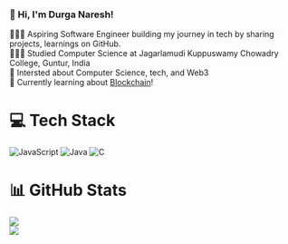 
### 👋 Hi, I'm Durga Naresh!
👩🏻‍💻 Aspiring Software Engineer building my journey in tech by sharing projects, learnings on GitHub.<br/>
👩🏻‍🎓 Studied Computer Science at Jagarlamudi Kuppuswamy Chowadry College, Guntur, India<br/>
🎨 Intersted about Computer Science, tech, and Web3<br/>
💭 Currently learning about [Blockchain](https://academy.binance.com/en/track/beginner-track)!<br/>

# 💻 Tech Stack
![JavaScript](https://img.shields.io/badge/javascript-%23323330.svg?style=for-the-badge&logo=javascript&logoColor=%23F7DF1E)
![Java](https://img.shields.io/badge/java-%23ED8B00.svg?style=for-the-badge&logo=openjdk&logoColor=white)
![C](https://img.shields.io/badge/c-%2300599C.svg?style=for-the-badge&logo=c&logoColor=white)<br/>

# 📊 GitHub Stats
![](https://github-readme-stats.vercel.app/api?username=durganaresh-24&theme=radical&hide_border=false&include_all_commits=true&count_private=true)<br/>
![](https://github-profile-trophy.vercel.app/?username=durganaresh-24&theme=radical&no-frame=false&no-bg=true&margin-w=4)
